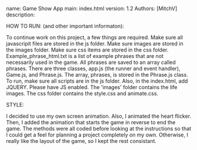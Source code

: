 name: Game Show App
main: index.html
version: 1.2
Authors: [MitchV]
description:


HOW TO RUN:
(and other important informaton):

To continue work on this project, a few things are required. Make sure all javascripit files are stored in the js folder. Make sure images are stored in the images folder. Make sure css items are stored in the css folder.
Example_phrase_html.txt is a list of example phrases that are not necessarily used in the game.
All phrases are saved to an array called phrases.
There are three classes, app.js (the runner and event handler), Game.js, and Phrase.js. The array, phrases, is stored in the Phrase.js class.
To run, make sure all scripts are in the js folder. Also, in the index.html, add JQUERY.
Please have JS enabled.
The 'images' folder contains the life images.
The css folder contains the style.css and animate.css.


STYLE:

I decided to use my own screen animation. Also, I animated the heart flicker. Then, I added the animation that starts the game in reverse to end the game. The methods were all coded before looking at the instructions so that I could get a feel for planning a project completely on my own. Otherwise, I really like the layout of the game, so I kept the rest consistant.